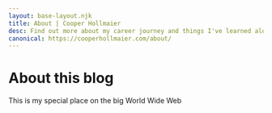 ```yaml
---
layout: base-layout.njk
title: About | Cooper Hollmaier
desc: Find out more about my career journey and things I've learned along the way.
canonical: https://cooperhollmaier.com/about/
---
```


# About this blog

This is my special place on the big World Wide Web
